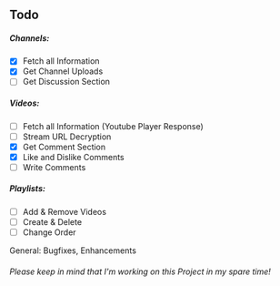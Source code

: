 ## Todo

##### Channels:
- [X] Fetch all Information
- [X] Get Channel Uploads
- [ ] Get Discussion Section

##### Videos:
- [ ] Fetch all Information (Youtube Player Response)
- [ ] Stream URL Decryption
- [X] Get Comment Section
- [X] Like and Dislike Comments
- [ ] Write Comments

##### Playlists:
- [ ] Add & Remove Videos
- [ ] Create & Delete
- [ ] Change Order

General: Bugfixes, Enhancements

###### Please keep in mind that I'm working on this Project in my spare time!
